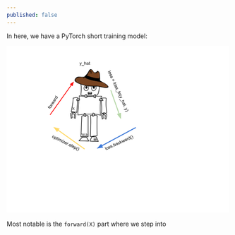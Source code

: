 ```yaml
---
published: false
---
```

In here, we have a PyTorch short training model:

![train](https://raw.githubusercontent.com/dejanbatanjac/dejanbatanjac.github.io/master/images/train.png)

Most notable is the `forward(X)` part where we step into 